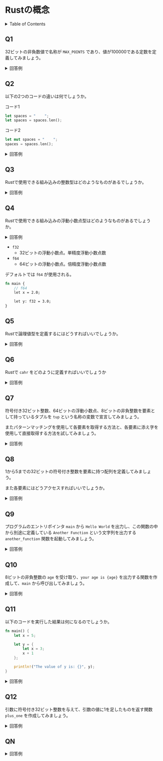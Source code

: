 # Rustの概念

<!-- START doctoc generated TOC please keep comment here to allow auto update -->
<!-- DON'T EDIT THIS SECTION, INSTEAD RE-RUN doctoc TO UPDATE -->
<details>
<summary>Table of Contents</summary>

- [Q1](#q1)
- [Q2](#q2)
- [Q3](#q3)
- [Q4](#q4)
- [Q5](#q5)
- [Q6](#q6)
- [Q7](#q7)
- [Q8](#q8)
- [Q9](#q9)
- [Q10](#q10)
- [QN](#qn)

</details>
<!-- END doctoc generated TOC please keep comment here to allow auto update -->

## Q1

32ビットの非負数値で名称が `MAX_POINTS` であり、値が100000である定数を定義してみましょう。

<details>
<summary>回答例</summary>

Rustでは定数の命名規則として、全て大文字でアンダースコアで単語区切りする必要がある。

```rust
const MAX_POINTS: u32 = 100_000;
```

</details>

## Q2

以下の2つのコードの違いは何でしょうか。

コード1

```rust
let spaces = "    ";
let spaces = spaces.len();
```

コード2

```rust
let mut spaces = "    ";
spaces = spaces.len();
```

<details>
<summary>回答例</summary>

コード1では、不変の文字列型変数として `spaces` を定義している。

そのあとで文字列長を計算し、再度不変の数値型の変数 `spaces` として、新しい変数を生成している。

この方法では、同じ変数に対して異なる値を割り当てることが可能になる。

```rust
let spaces = "    ";
let spaces = spaces.len();
```

コード2では、可変の文字列型として `spaces` を定義している。

そのあとで文字列長を数値型として再代入しようとしているが、`spaces` の型は文字列型のままなので、型の不一致が発生してしまい、下記コードはコンパイルすることはできない。

```rust
let mut spaces = "    ";
spaces = spaces.len();
```

</details>

## Q3

Rustで使用できる組み込みの整数型はどのようなものがあるでしょうか。

<details>
<summary>回答例</summary>

整数はビット数と符号のあるなしで分類できる。

|大きさ|符号付き|符号なし|
|:--|:--|:--|
|8ビット|`i8`|`u8`|
|16ビット|`i16`|`u16`|
|32ビット|`i32`|`u32`|
|64ビット|`i64`|`u64`|
|アーキテクチャ依存|`isize`|`usize`|

デフォルトでは `i32` が使用される。

</details>

## Q4

Rustで使用できる組み込みの浮動小数点型はどのようなものがあるでしょうか。

<details>
<summary>回答例</summary>
</details>

- `f32`
  - 32ビットの浮動小数点。単精度浮動小数点数
- `f64`
  - 64ビットの浮動小数点。倍精度浮動小数点数

デフォルトでは `f64` が使用される。

```rust
fn main {
    // f64
    let x = 2.0;

    let y: f32 = 3.0;
}
```

## Q5

Rustで論理値型を定義するにはどうすればいいでしょうか。

<details>
<summary>回答例</summary>

Rustでは論理値型 (`bool`) として `true` と `false` を使用することができる。

```rust
fn main() {
    let t = true;

    let f: bool = false;
}
```

</details>

## Q6

Rustで `cahr` をどのように定義すればいいでしょうか

<details>
<summary>回答例</summary>

Rustでは **シングルクォート** を使用することで `char` を定義することができる。

（なお文字列はダブルクォートを使用する）

```rust
fn main() {
    let c = 'z';
    let z = 'ℤ';
    let heart_eyed_cat = '😻';    //ハート目の猫
}
```

なおユニコードのスカラー値をあらわしている。

</details>

## Q7

符号付き32ビット整数、64ビットの浮動小数点、8ビットの非負整数を要素として持っているタプルを `tup` という名称の変数で宣言してみましょう。

またパターンマッチングを使用して各要素を取得する方法と、各要素に添え字を使用して直接取得する方法を試してみましょう。

<details>
<summary>回答例</summary>

```rust
fn main() {
    // タプルの宣言
    let tup: (i32, f64, u8) = (500, 0.1, 1);
    
    // パターンマッチング
    let (a, b, c) = tup;

    println!("The value of a, b, c is: {}, {}, {}", a, b, c);

    // 要素への直接アクセス
    println!("tup.0: {}, tup.1: {}, tup.2: {}", tup.0, tup.1, tup.2);
}
```

</details>

## Q8

1から5までの32ビットの符号付き整数を要素に持つ配列を定義してみましょう。

また各要素にはどうアクセスすればいいでしょうか。

<details>
<summary>回答例</summary>

Rustでは、配列は全ての要素が同じ型であり、固定長である必要がある。

```rust
let a = [1, 2, 3, 4, 5];
```

各要素には添え字でアクセスできる。

```rust
let a = [1, 2, 3, 4, 5];

let first = a[0];
let last = a[a.len() - 1];
```

</details>

## Q9

プログラムのエントリポインタ `main` から `Hello World` を出力し、この関数の中から別途に定義している `Another Function` という文字列を出力する `another_function` 関数を起動してみましょう。

<details>
<summary>回答例</summary>

```rust
fn main() {
    println!("Hello World");

    another_function();
}

fn another_function() {
    println!("Another Function");
}
```

</details>

## Q10

8ビットの非負整数の `age` を受け取り、`your age is {age}` を出力する関数を作成して、`main` から呼び出してみましょう。

<details>
<summary>回答例</summary>

```rust
fn main() {
    print_age(100);
}

fn print_age(age: u8) {
    println!("Your age is {}", age);
}
```

</details>

## Q11

以下のコードを実行した結果は何になるのでしょうか。

```rust
fn main() {
    let x = 5;

    let y = {
        let x = 3;
        x + 1
    };

    println!("The value of y is: {}", y);
}
```

<details>
<summary>回答例</summary>

新しいスコープを作成する際に使用するブロック (`{}`) は式であり、評価値を `let` 文の一部として変数 `y` に束縛する形になる。

そのため出力結果は `The value of y is: 4` となる。

</details>

## Q12

引数に符号付き32ビット整数を与えて、引数の値に1を足したものを返す関数 `plus_one` を作成してみましょう。

<details>
<summary>回答例</summary>

注意点は関数内をセミコロンで終わってしまうと、文だと評価されてしまい、文は値には評価されないためにコンパイラが失敗する点である。

```rust
fn main() {
    let x = plus_one(5);
    println!("The value of x is: {}", x);
}

fn plus_one(x: i32) -> i32 {
    x + 1
}
```

</details>

## QN

<details>
<summary>回答例</summary>
</details>
